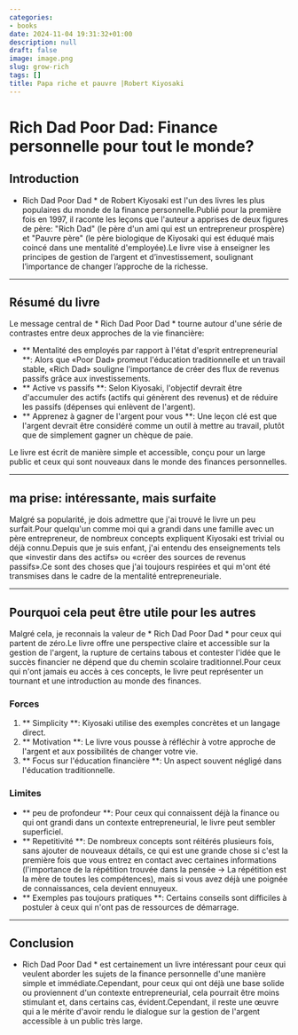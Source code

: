 ```yaml
---
categories:
- books
date: 2024-11-04 19:31:32+01:00
description: null
draft: false
image: image.png
slug: grow-rich
tags: []
title: Papa riche et pauvre |Robert Kiyosaki
---
```


# Rich Dad Poor Dad: Finance personnelle pour tout le monde?

## Introduction
* Rich Dad Poor Dad * de Robert Kiyosaki est l'un des livres les plus populaires du monde de la finance personnelle.Publié pour la première fois en 1997, il raconte les leçons que l'auteur a apprises de deux figures de père: "Rich Dad" (le père d'un ami qui est un entrepreneur prospère) et "Pauvre père" (le père biologique de Kiyosaki qui est éduqué mais coincé dans une mentalité d'employée).Le livre vise à enseigner les principes de gestion de l’argent et d’investissement, soulignant l’importance de changer l’approche de la richesse.

---

## Résumé du livre
Le message central de * Rich Dad Poor Dad * tourne autour d'une série de contrastes entre deux approches de la vie financière:
- ** Mentalité des employés par rapport à l'état d'esprit entrepreneurial **: Alors que «Poor Dad» promeut l'éducation traditionnelle et un travail stable, «Rich Dad» souligne l'importance de créer des flux de revenus passifs grâce aux investissements.
- ** Active vs passifs **: Selon Kiyosaki, l'objectif devrait être d'accumuler des actifs (actifs qui génèrent des revenus) et de réduire les passifs (dépenses qui enlèvent de l'argent).
- ** Apprenez à gagner de l'argent pour vous **: Une leçon clé est que l'argent devrait être considéré comme un outil à mettre au travail, plutôt que de simplement gagner un chèque de paie.

Le livre est écrit de manière simple et accessible, conçu pour un large public et ceux qui sont nouveaux dans le monde des finances personnelles.

---

## ma prise: intéressante, mais surfaite
Malgré sa popularité, je dois admettre que j'ai trouvé le livre un peu surfait.Pour quelqu'un comme moi qui a grandi dans une famille avec un père entrepreneur, de nombreux concepts expliquent Kiyosaki est trivial ou déjà connu.Depuis que je suis enfant, j'ai entendu des enseignements tels que «investir dans des actifs» ou «créer des sources de revenus passifs».Ce sont des choses que j'ai toujours respirées et qui m'ont été transmises dans le cadre de la mentalité entrepreneuriale.

---

## Pourquoi cela peut être utile pour les autres
Malgré cela, je reconnais la valeur de * Rich Dad Poor Dad * pour ceux qui partent de zéro.Le livre offre une perspective claire et accessible sur la gestion de l'argent, la rupture de certains tabous et contester l'idée que le succès financier ne dépend que du chemin scolaire traditionnel.Pour ceux qui n'ont jamais eu accès à ces concepts, le livre peut représenter un tournant et une introduction au monde des finances.

### Forces
1. ** Simplicity **: Kiyosaki utilise des exemples concrètes et un langage direct.
2. ** Motivation **: Le livre vous pousse à réfléchir à votre approche de l'argent et aux possibilités de changer votre vie.
3. ** Focus sur l'éducation financière **: Un aspect souvent négligé dans l'éducation traditionnelle.

### Limites
- ** peu de profondeur **: Pour ceux qui connaissent déjà la finance ou qui ont grandi dans un contexte entrepreneurial, le livre peut sembler superficiel.
- ** Repetitivité **: De nombreux concepts sont réitérés plusieurs fois, sans ajouter de nouveaux détails, ce qui est une grande chose si c'est la première fois que vous entrez en contact avec certaines informations (l'importance de la répétition trouvée dans la pensée -> La répétition est la mère de toutes les compétences), mais si vous avez déjà une poignée de connaissances, cela devient ennuyeux.
- ** Exemples pas toujours pratiques **: Certains conseils sont difficiles à postuler à ceux qui n'ont pas de ressources de démarrage.

---

## Conclusion
* Rich Dad Poor Dad * est certainement un livre intéressant pour ceux qui veulent aborder les sujets de la finance personnelle d'une manière simple et immédiate.Cependant, pour ceux qui ont déjà une base solide ou proviennent d'un contexte entrepreneurial, cela pourrait être moins stimulant et, dans certains cas, évident.Cependant, il reste une œuvre qui a le mérite d'avoir rendu le dialogue sur la gestion de l'argent accessible à un public très large.